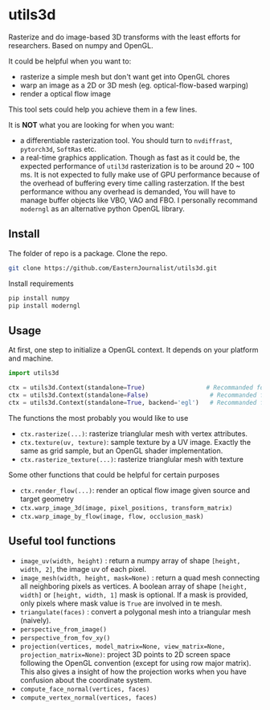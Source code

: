 # utils3d
Rasterize and do image-based 3D transforms with the least efforts for researchers. Based on numpy and OpenGL.

It could be helpful when you want to:

* rasterize a simple mesh but don't want get into OpenGL chores
* warp an image as a 2D or 3D mesh (eg. optical-flow-based warping)
* render a optical flow image

This tool sets could help you achieve them in a few lines.

It is **NOT** what you are looking for when you want:

* a differentiable rasterization tool. You should turn to `nvdiffrast`, `pytorch3d`, `SoftRas`  etc.
* a real-time graphics application. Though as fast as it could be, the expected performance of `util3d` rasterization is to be around 20 ~ 100 ms. It is not expected to fully make use of GPU performance because of the overhead of buffering every time calling rasterzation. If the best performance withou any overhead is demanded, You will have to manage buffer objects like VBO, VAO and FBO. I personally recommand `moderngl` as an alternative python OpenGL library. 


## Install

The folder of repo is a package. Clone the repo.

```bash
git clone https://github.com/EasternJournalist/utils3d.git 
```

Install requirements

```bash
pip install numpy
pip install moderngl
```

## Usage
At first, one step to initialize a OpenGL context. It depends on your platform and machine.
```python
import utils3d

ctx = utils3d.Context(standalone=True)                 # Recommanded for a standalone python program. The machine must have a display device (virtual display like X11 is also okay)
ctx = utils3d.Context(standalone=False)                 # Recommanded for a nested python script running in a windowed opengl program to share the OpenGL context, eg. Blender.
ctx = utils3d.Context(standalone=True, backend='egl')   # Recommanded for a program running on a headless linux server (without any display device)
```
The functions the most probably you would like to use

* `ctx.rasterize(...)`: rasterize trianglular mesh with vertex attributes.
* `ctx.texture(uv, texture)`: sample texture by a UV image. Exactly the same as grid sample, but an OpenGL shader implementation.
* `ctx.rasterize_texture(...)`: rasterize trianglular mesh with texture

Some other functions that could be helpful for certain purposes

* `ctx.render_flow(...)`: render an optical flow image given source and target geometry
* `ctx.warp_image_3d(image, pixel_positions, transform_matrix)`
* `ctx.warp_image_by_flow(image, flow, occlusion_mask)`

## Useful tool functions

* `image_uv(width, height)` : return a numpy array of shape `[height, width, 2]`, the image uv of each pixel. 
* `image_mesh(width, height, mask=None)` : return a quad mesh connecting all neighboring pixels as vertices. A boolean array of shape `[height, width]` or  `[height, width, 1]` mask is optional. If a mask is provided, only pixels where mask value is `True` are involved in te mesh.
* `triangulate(faces)` : convert a polygonal mesh into a triangular mesh (naively).
* `perspective_from_image()`
* `perspective_from_fov_xy()`
* `projection(vertices, model_matrix=None, view_matrix=None, projection_matrix=None)`: project 3D points to 2D screen space following the OpenGL convention (except for using row major matrix). This also gives a insight of how the projection works when you have confusion about the coordinate system.
* `compute_face_normal(vertices, faces)`
* `compute_vertex_normal(vertices, faces)` 